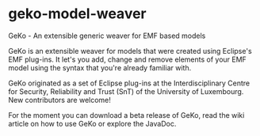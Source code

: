 # geko-model-weaver
GeKo - An extensible generic weaver for EMF based models

GeKo is an extensible weaver for models that were created using Eclipse's EMF plug-ins. It let's you add, change and remove elements of your EMF model using the syntax that you're already familiar with.

GeKo originated as a set of Eclipse plug-ins at the Interdisciplinary Centre for Security, Reliability and Trust (SnT) of the University of Luxembourg. New contributors are welcome!

For the moment you can download a beta release of GeKo, read the wiki article on how to use GeKo or explore the JavaDoc. 
